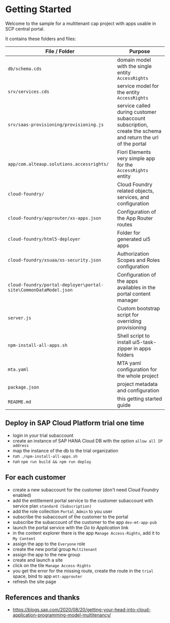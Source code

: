 # Getting Started

Welcome to the sample for a multitenant cap project with apps usable in SCP central portal.

It contains these folders and files:

| File / Folder                                                    | Purpose                                                                                                    |
| ---------------------------------------------------------------- | ---------------------------------------------------------------------------------------------------------- |
| `db/schema.cds`                                                  | domain model with the single entity `AccessRights`                                                         |
| `srv/services.cds`                                               | service model for the entity `AccessRights`                                                                |
| `srv/saas-provisioning/provisioning.js`                          | service called during customer subaccount subscription, create the schema and return the url of the portal |
| `app/com.alteaup.solutions.accessrights/`                        | Fiori Elements very simple app for the `AccessRights` entity                                               |
| `cloud-foundry/`                                                 | Cloud Foundry related objects, services, and configuration                                                 |
| `cloud-foundry/approuter/xs-apps.json`                           | Configuration of the App Router routes                                                                     |
| `cloud-foundry/html5-deployer`                                   | Folder for generated ui5 apps                                                                              |
| `cloud-foundry/xsuaa/xs-security.json`                           | Authorization Scopes and Roles configuration                                                               |
| `cloud-foundry/portal-deployer\portal-site\CommonDataModel.json` | Configuration of the apps availables in the portal content manager                                         |
| `server.js`                                                      | Custom bootstrap script for overriding provisioning                                                        |
| `npm-install-all-apps.sh`                                        | Shell script to install ui5-task-zipper in apps folders                                                    |
| `mta.yaml`                                                       | MTA yaml configuration for the whole project                                                               |
| `package.json`                                                   | project metadata and configuration                                                                         |
| `README.md`                                                      | this getting started guide                                                                                 |

## Deploy in SAP Cloud Platform trial one time
* login in your trial subaccount
* create an instance of SAP HANA Cloud DB with the option `allow all IP address`
* map the instance of the db to the trial organization
* run `./npm-install-all-apps.sh`
* run `npm run build && npm run deploy`

## For each customer
* create a new subaccount for the customer (don't need Cloud Foundry enabled)
* add the entitlement portal service to the customer subaccount with service plan `standard (Subscription)`
* add the role collection `Portal_Admin` to you user
* subscribe the subaccount of the customer to the portal
* subscribe the subaccount of the customer to the app `dev-mt-app-pub`
* launch the portal service with the *Go to Application* link
* in the content explorer there is the app `Manage Access-Rights`, add it to `My Content`
* assign the app to the `Everyone` role
* create the new portal group `Multitenant`
* assign the app to the new group
* create and launch a site
* click on the tile `Manage Access-Rights`
* you get the error for the missing route, create the route in the `trial` space, bind to app `mtt-approuter`
* refresh the site page

## References and thanks
* https://blogs.sap.com/2020/08/20/getting-your-head-into-cloud-application-programming-model-multitenancy/